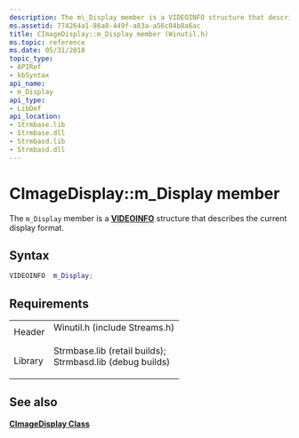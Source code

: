```yaml
---
description: The m\_Display member is a VIDEOINFO structure that describes the current display format.
ms.assetid: 774264a1-86a8-449f-a83a-a56c04b8a6ac
title: CImageDisplay::m_Display member (Winutil.h)
ms.topic: reference
ms.date: 05/31/2018
topic_type: 
- APIRef
- kbSyntax
api_name: 
- m_Display
api_type: 
- LibDef
api_location: 
- Strmbase.lib
- Strmbase.dll
- Strmbasd.lib
- Strmbasd.dll
---
```


# CImageDisplay::m\_Display member

The `m_Display` member is a [**VIDEOINFO**](/previous-versions/windows/desktop/api/amvideo/ns-amvideo-videoinfo) structure that describes the current display format.

## Syntax


```C++
VIDEOINFO  m_Display;
```



## Requirements



|                    |                                                                                                                                                                                            |
|--------------------|--------------------------------------------------------------------------------------------------------------------------------------------------------------------------------------------|
| Header<br/>  | <dl> <dt>Winutil.h (include Streams.h)</dt> </dl>                                                                                   |
| Library<br/> | <dl> <dt>Strmbase.lib (retail builds); </dt> <dt>Strmbasd.lib (debug builds)</dt> </dl> |



## See also

<dl> <dt>

[**CImageDisplay Class**](cimagedisplay.md)
</dt> </dl>

 

 




